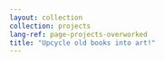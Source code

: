```yaml
---
layout: collection
collection: projects
lang-ref: page-projects-overworked
title: "Upcycle old books into art!"
---
```

